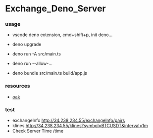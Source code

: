 # Exchange_Deno_Server

### usage

- vscode deno extension, cmd+shift+p, init deno...

- deno upgrade
- deno run -A src/main.ts

- deno run --allow-...
- deno bundle src/main.ts build/app.js

### resources

- [oak](https://github.com/oakserver/oak)

### test

- exchangeInfo
  http://34.238.234.55/exchangeInfo/pairs
- klines
  http://34.238.234.55/klines?symbol=BTCUSDT&interval=1m
- Check Server Time
  /time
